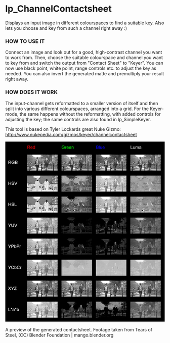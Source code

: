 # lp_ChannelContactsheet

Displays an input image in different colourspaces to find a suitable key. Also lets you choose and key from such a channel right away :)

### HOW TO USE IT
Connect an image and look out for a good, high-contrast channel you want to work from. Then, choose the suitable colourspace and channel you want to key from and switch the output from "Contact Sheet" to "Keyer". You can now use black point, white point, range controls etc. to adjust the key as needed. You can also invert the generated matte and premultiply your result right away.

### HOW DOES IT WORK
The input-channel gets reformatted to a smaller version of itself and then split into various different colourspaces, arranged into a grid. For the Keyer-mode, the same happens without the reformatting, with added controls for adjusting the key; the same controls are also found in lp_SimpleKeyer.

This tool is based on Tyler Lockards great Nuke Gizmo: http://www.nukepedia.com/gizmos/keyer/channelcontactsheet

![Screenshot](Resources/channelcontactsheet_small.jpg)

A preview of the generated contactsheet. Footage taken from Tears of Steel, (CC) Blender Foundation | mango.blender.org

